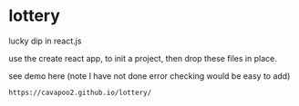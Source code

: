 # lottery
lucky dip in react.js

use the create react app, to init a project, then drop these files in place. 

see demo here (note I have not done error checking would be easy to add) 

`https://cavapoo2.github.io/lottery/`
